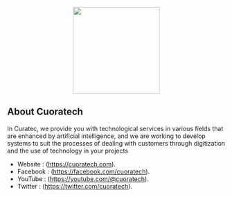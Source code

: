 <p align="center"><a href="https://laravel.com" target="_blank"><img src="https://cuoratech.com/public/assets/images/png-logo-white.png" width="200"></a></p>

## About Cuoratech

In Curatec, we provide you with technological services in various fields that are enhanced by artificial intelligence, and we are working to develop systems to suit the processes of dealing with customers through digitization and the use of technology in your projects

- Website : (https://cuoratech.com).
- Facebook : (https://facebook.com/cuoratech).
- YouTube : (https://youtube.com/@cuoratech).
- Twitter : (https://twitter.com/cuoratech).
